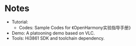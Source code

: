 # Notes
- Tutorial:
    - Codes: Sample Codes for 《OpenHarmony实验指导手册》
- Demo: A platooning demo based on VLC.
- Tools: Hi3861 SDK and toolchain dependency.
